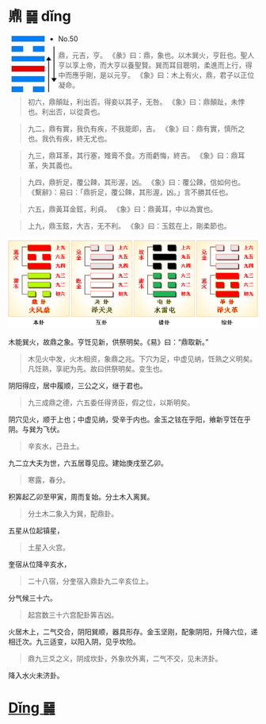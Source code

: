 # 鼑 ䷱ dǐng

<img src="shapes/50.10.png" width="101" alt="鼎" align="left">

- No.50

> 鼎，元吉，亨。
>《彖》曰：鼎，象也。以木巽火，亨飪也。聖人亨以享上帝，而大亨以養聖賢。巽而耳目聰明，柔進而上行，得中而應乎剛，是以元亨。
>《象》曰：木上有火，鼎，君子以正位凝命。

> 初六，鼎顛趾，利出否。得妾以其子，无咎。
>《象》曰：鼎顛趾，未悖也。利出否，以從貴也。

> 九二，鼎有實，我仇有疾，不我能即，吉。
>《象》曰：鼎有實，慎所之也。我仇有疾，終无尤也。

> 九三，鼎耳革，其行塞，雉膏不食。方雨虧悔，終吉。
>《象》曰：鼎耳革，失其義也。

> 九四，鼎折足，覆公餗，其形渥，凶。
>《象》曰：覆公餗，信如何也。
>《繫辭》：易曰：「鼎折足，覆公餗，其形渥，凶。」言不勝其任也。

> 六五，鼎黃耳金鉉，利貞。
>《象》曰：鼎黃耳，中以為實也。

> 上九，鼎玉鉉，大吉，无不利。
>《象》曰：玉鉉在上，剛柔節也。

<img src="shapes/50.11.png">

木能巽火，故鼎之象。亨饪见新，供祭明矣。《易》曰：“鼎取新。”
> 木见火中发，火木相资，象鼎之兆。下穴为足，中虚见纳，饪熟之义明矣。凡饪熟，享祀为先。故曰供祭明矣。变生也。

阴阳得应，居中履顺，三公之义，继于君也。
> 九三成鼎之德，六五委任得贤臣，假之位，以斯明矣。

阴穴见火，顺于上也；中虚见纳，受辛于内也。金玉之铉在乎阳，飨新亨饪在乎阴。与巽为飞伏。
> 辛亥水，己丑土。

九二立大夫为世，六五居尊见应。建始庚戌至乙卯。
> 寒露，春分。

积筭起乙卯至甲寅，周而复始。分土木入离巽。
> 分土木二象入为巽，配鼎卦。

五星从位起镇星，
> 土星入火宫。

奎宿从位降辛亥水，
> 二十八宿，分奎宿入鼎卦九二辛亥位上。

分气候三十六。
> 起宫数三十六宫配卦筭吉凶。

火居木上，二气交合，阴阳巽顺，器具形存。金玉坚刚，配象阴阳，升降六位，递相迁次。九三适变，以阳入阴，见乎坎险。
> 鼎九三爻之义，阴成坎卦，外象坎外离，二气不交，见未济卦。

降入水火未济卦。

# [Dǐng ䷱](e9bc8eding.md)

